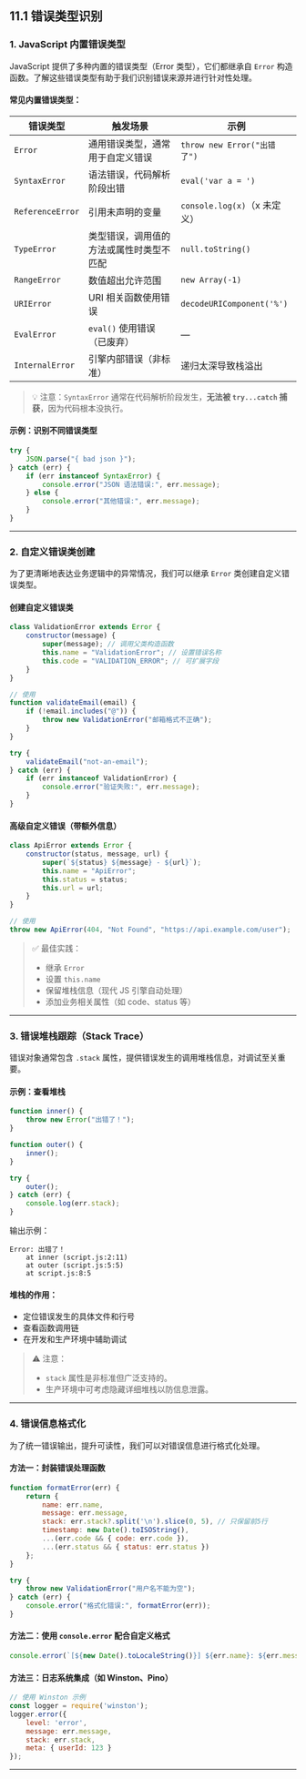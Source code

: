 ## 11.1 错误类型识别

### 1. JavaScript 内置错误类型

JavaScript 提供了多种内置的错误类型（Error 类型），它们都继承自 `Error` 构造函数。了解这些错误类型有助于我们识别错误来源并进行针对性处理。

#### 常见内置错误类型：

| 错误类型 | 触发场景 | 示例 |
|--------|--------|------|
| `Error` | 通用错误类型，通常用于自定义错误 | `throw new Error("出错了")` |
| `SyntaxError` | 语法错误，代码解析阶段出错 | `eval('var a = ')` |
| `ReferenceError` | 引用未声明的变量 | `console.log(x)`（x 未定义） |
| `TypeError` | 类型错误，调用值的方法或属性时类型不匹配 | `null.toString()` |
| `RangeError` | 数值超出允许范围 | `new Array(-1)` |
| `URIError` | URI 相关函数使用错误 | `decodeURIComponent('%')` |
| `EvalError` | `eval()` 使用错误（已废弃） | — |
| `InternalError` | 引擎内部错误（非标准） | 递归太深导致栈溢出 |

> 💡 注意：`SyntaxError` 通常在代码解析阶段发生，**无法被 `try...catch` 捕获**，因为代码根本没执行。

#### 示例：识别不同错误类型

```js
try {
    JSON.parse("{ bad json }");
} catch (err) {
    if (err instanceof SyntaxError) {
        console.error("JSON 语法错误:", err.message);
    } else {
        console.error("其他错误:", err.message);
    }
}
```

---

### 2. 自定义错误类创建

为了更清晰地表达业务逻辑中的异常情况，我们可以继承 `Error` 类创建自定义错误类型。

#### 创建自定义错误类

```js
class ValidationError extends Error {
    constructor(message) {
        super(message); // 调用父类构造函数
        this.name = "ValidationError"; // 设置错误名称
        this.code = "VALIDATION_ERROR"; // 可扩展字段
    }
}

// 使用
function validateEmail(email) {
    if (!email.includes("@")) {
        throw new ValidationError("邮箱格式不正确");
    }
}

try {
    validateEmail("not-an-email");
} catch (err) {
    if (err instanceof ValidationError) {
        console.error("验证失败:", err.message);
    }
}
```

#### 高级自定义错误（带额外信息）

```js
class ApiError extends Error {
    constructor(status, message, url) {
        super(`${status} ${message} - ${url}`);
        this.name = "ApiError";
        this.status = status;
        this.url = url;
    }
}

// 使用
throw new ApiError(404, "Not Found", "https://api.example.com/user");
```

> ✅ 最佳实践：
> - 继承 `Error`
> - 设置 `this.name`
> - 保留堆栈信息（现代 JS 引擎自动处理）
> - 添加业务相关属性（如 code、status 等）

---

### 3. 错误堆栈跟踪（Stack Trace）

错误对象通常包含 `.stack` 属性，提供错误发生的调用堆栈信息，对调试至关重要。

#### 示例：查看堆栈

```js
function inner() {
    throw new Error("出错了！");
}

function outer() {
    inner();
}

try {
    outer();
} catch (err) {
    console.log(err.stack);
}
```

输出示例：

```
Error: 出错了！
    at inner (script.js:2:11)
    at outer (script.js:5:5)
    at script.js:8:5
```

#### 堆栈的作用：

- 定位错误发生的具体文件和行号
- 查看函数调用链
- 在开发和生产环境中辅助调试

> ⚠️ 注意：
> - `stack` 属性是非标准但广泛支持的。
> - 生产环境中可考虑隐藏详细堆栈以防信息泄露。

---

### 4. 错误信息格式化

为了统一错误输出，提升可读性，我们可以对错误信息进行格式化处理。

#### 方法一：封装错误处理函数

```js
function formatError(err) {
    return {
        name: err.name,
        message: err.message,
        stack: err.stack?.split('\n').slice(0, 5), // 只保留前5行
        timestamp: new Date().toISOString(),
        ...(err.code && { code: err.code }),
        ...(err.status && { status: err.status })
    };
}

try {
    throw new ValidationError("用户名不能为空");
} catch (err) {
    console.error("格式化错误:", formatError(err));
}
```

#### 方法二：使用 `console.error` 配合自定义格式

```js
console.error(`[${new Date().toLocaleString()}] ${err.name}: ${err.message}`);
```

#### 方法三：日志系统集成（如 Winston、Pino）

```js
// 使用 Winston 示例
const logger = require('winston');
logger.error({
    level: 'error',
    message: err.message,
    stack: err.stack,
    meta: { userId: 123 }
});
```

---